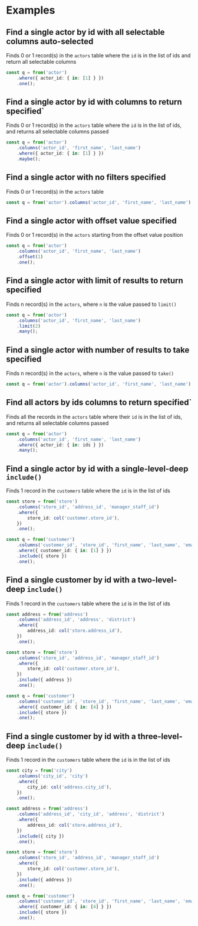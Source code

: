 # Examples

## Find a single actor by id with all selectable columns auto-selected

Finds 0 or 1 record(s) in the `actors` table where the `id` is in the list of ids and return all selectable columns

```ts
const q = from('actor')
    .where({ actor_id: { in: [1] } })
    .one();
```

## Find a single actor by id with columns to return specified`

Finds 0 or 1 record(s) in the `actors` table where the `id` is in the list of ids, and returns all selectable columns passed

```ts
const q = from('actor')
    .columns('actor_id', 'first_name', 'last_name')
    .where({ actor_id: { in: [1] } })
    .maybe();
```

## Find a single actor with no filters specified

Finds 0 or 1 record(s) in the `actors` table

```ts
const q = from('actor').columns('actor_id', 'first_name', 'last_name').one();
```

## Find a single actor with offset value specified

Finds 0 or 1 record(s) in the `actors` starting from the offset value position

```ts
const q = from('actor')
    .columns('actor_id', 'first_name', 'last_name')
    .offset(1)
    .one();
```

## Find a single actor with limit of results to return specified

Finds n record(s) in the `actors`, where `n` is the value passed to `limit()`

```ts
const q = from('actor')
    .columns('actor_id', 'first_name', 'last_name')
    .limit(2)
    .many();
```

## Find a single actor with number of results to take specified

Finds n record(s) in the `actors`, where `n` is the value passed to `take()`

```ts
const q = from('actor').columns('actor_id', 'first_name', 'last_name').take(2);
```

## Find all actors by ids columns to return specified`

Finds all the records in the `actors` table where their `id` is in the list of ids, and returns all selectable columns passed

```ts
const q = from('actor')
    .columns('actor_id', 'first_name', 'last_name')
    .where({ actor_id: { in: ids } })
    .many();
```

## Find a single actor by id with a single-level-deep `include()`

Finds 1 record in the `customers` table where the `id` is in the list of ids

```ts
const store = from('store')
    .columns('store_id', 'address_id', 'manager_staff_id')
    .where({
        store_id: col('customer.store_id'),
    })
    .one();

const q = from('customer')
    .columns('customer_id', 'store_id', 'first_name', 'last_name', 'email')
    .where({ customer_id: { in: [1] } })
    .include({ store })
    .one();
```

## Find a single customer by id with a two-level-deep `include()`

Finds 1 record in the `customers` table where the `id` is in the list of ids

```ts
const address = from('address')
    .columns('address_id', 'address', 'district')
    .where({
        address_id: col('store.address_id'),
    })
    .one();

const store = from('store')
    .columns('store_id', 'address_id', 'manager_staff_id')
    .where({
        store_id: col('customer.store_id'),
    })
    .include({ address })
    .one();

const q = from('customer')
    .columns('customer_id', 'store_id', 'first_name', 'last_name', 'email')
    .where({ customer_id: { in: [4] } })
    .include({ store })
    .one();
```

## Find a single customer by id with a three-level-deep `include()`

Finds 1 record in the `customers` table where the `id` is in the list of ids

```ts
const city = from('city')
    .columns('city_id', 'city')
    .where({
        city_id: col('address.city_id'),
    })
    .one();

const address = from('address')
    .columns('address_id', 'city_id', 'address', 'district')
    .where({
        address_id: col('store.address_id'),
    })
    .include({ city })
    .one();

const store = from('store')
    .columns('store_id', 'address_id', 'manager_staff_id')
    .where({
        store_id: col('customer.store_id'),
    })
    .include({ address })
    .one();

const q = from('customer')
    .columns('customer_id', 'store_id', 'first_name', 'last_name', 'email')
    .where({ customer_id: { in: [4] } })
    .include({ store })
    .one();
```
